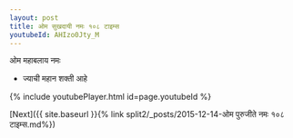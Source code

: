 ```yaml
---
layout: post
title: ओम सुखदायी नमः १०८ टाइम्स
youtubeId: AHIzo0Jty_M
---
```

 
 
 ओम महाबलाय नमः  
 
 -  ज्याची महान शक्ती आहे 
 
  
 
  
 
 
 
 
 
 


{% include youtubePlayer.html id=page.youtubeId %}
 
[Next]({{ site.baseurl }}{% link  split2/_posts/2015-12-14-ओम पुरुजीते नमः १०८ टाइम्स.md%})
 
